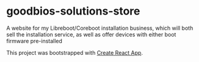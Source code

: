 # goodbios-solutions-store

A website for my Libreboot/Coreboot installation business, which will both sell the installation service, as well as offer devices with either boot firmware pre-installed

This project was bootstrapped with [Create React App](https://github.com/facebook/create-react-app).

